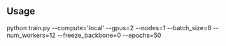 ## Usage

python train.py --compute='local'
                --gpus=2
                --nodes=1
                --batch_size=8
                --num_workers=12
                --freeze_backbone=0
                --epochs=50
```

